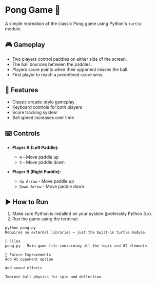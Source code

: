 # Pong Game 🏓

A simple recreation of the classic Pong game using Python's `turtle` module.

## 🎮 Gameplay

- Two players control paddles on either side of the screen.
- The ball bounces between the paddles.
- Players score points when their opponent misses the ball.
- First player to reach a predefined score wins.

## 🧠 Features

- Classic arcade-style gameplay
- Keyboard controls for both players
- Score tracking system
- Ball speed increases over time

## ⌨️ Controls

- **Player A (Left Paddle):**
  - `W` - Move paddle up
  - `S` - Move paddle down

- **Player B (Right Paddle):**
  - `Up Arrow` - Move paddle up
  - `Down Arrow` - Move paddle down

## ▶️ How to Run

1. Make sure Python is installed on your system (preferably Python 3.x).
2. Run the game using the terminal:

```bash
python pong.py
Requires no external libraries — just the built-in turtle module.

📁 Files
pong.py — Main game file containing all the logic and UI elements.

🚀 Future Improvements
Add AI opponent option

Add sound effects

Improve ball physics for spin and deflection
